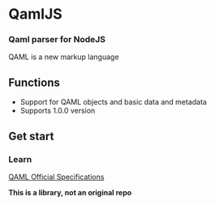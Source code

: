 # QamlJS
### Qaml parser for NodeJS
QAML is a new markup language
## Functions
- Support for QAML objects and basic data and metadata
- Supports 1.0.0 version
## Get start
### Learn
[QAML Official Specifications](http://lordjirix.github.io/qaml)



  **This is a library, not an original repo**
